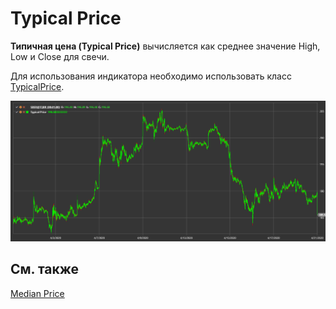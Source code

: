# Typical Price

**Типичная цена (Typical Price)** вычисляется как среднее значение High, Low и Close для свечи.

Для использования индикатора необходимо использовать класс [TypicalPrice](xref:StockSharp.Algo.Indicators.TypicalPrice).

![IndicatorTypicalPrice](../../../../images/indicatortypicalprice.png)

## См. также

[Median Price](median_price.md)
